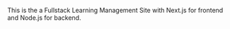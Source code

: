 This is the a Fullstack Learning Management Site with Next.js for frontend and Node.js for backend.
